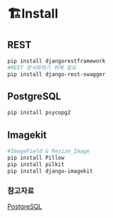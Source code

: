 # :building_construction:Install

## REST

```bash
pip install djangorestframework
#REST 문서화하기 위해 필요
pip install django-rest-swagger
```



## PostgreSQL

```bash
pip install psycopg2
```



## Imagekit

```bash
#ImageField & Resize_Image
pip install Pillow
pip install pilkit
pip install django-imagekit
```





### 참고자료

[PostgreSQL](https://doorbw.tistory.com/183)